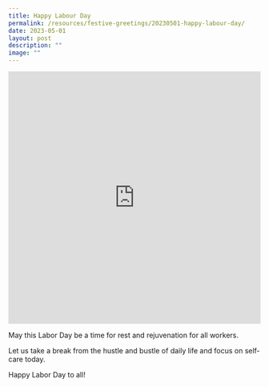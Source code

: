 ```yaml
---
title: Happy Labour Day
permalink: /resources/festive-greetings/20230501-happy-labour-day/
date: 2023-05-01
layout: post
description: ""
image: ""
---
```

<iframe allow="autoplay; clipboard-write; encrypted-media; picture-in-picture; web-share" allowfullscreen="true" frameborder="0" scrolling="no" style="aspect-ratio: 1; border: none; overflow: hidden; width: 100%; height: auto" src="https://www.facebook.com/plugins/video.php?height=481&amp;href=https%3A%2F%2Fwww.facebook.com%2Falpshealthcaresupplychain%2Fvideos%2F186720993819379%2F&amp;show_text=false&amp;width=560&amp;t=0">
</iframe>

May this Labor Day be a time for rest and rejuvenation for all workers. 

Let us take a break from the hustle and bustle of daily life and focus on self-care today. 

Happy Labor Day to all!
